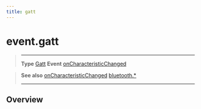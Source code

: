 ```yaml
---
title: gatt
---
```

# event.gatt

> --------------------- ------------------------------------------------------------------------------------------
> __Type__              [Gatt](/plugin/bluetooth/type/Gatt/)
> __Event__             [onCharacteristicChanged](/plugin/bluetooth/type/Gatt/event/onCharacteristicChanged/)


> __See also__          [onCharacteristicChanged](/plugin/bluetooth/type/Gatt/event/onCharacteristicChanged/)
>						[bluetooth.*](/plugin/bluetooth/)
> --------------------- ------------------------------------------------------------------------------------------

## Overview